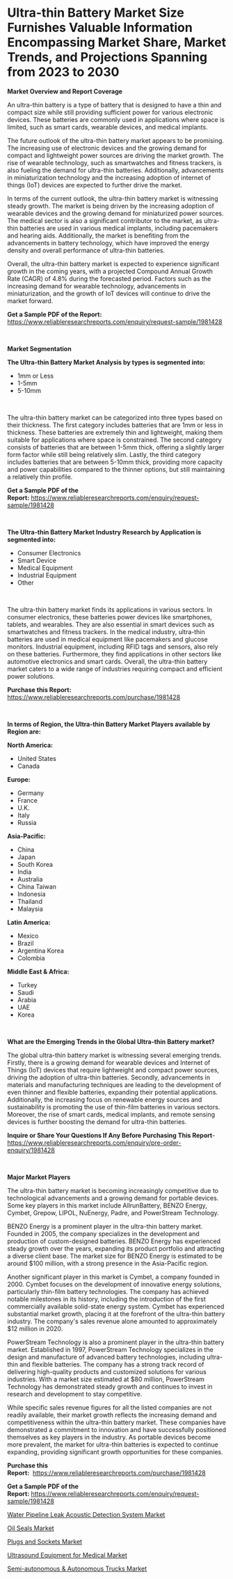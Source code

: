 <p><h1>Ultra-thin Battery Market Size Furnishes Valuable Information Encompassing Market Share, Market Trends, and Projections Spanning from 2023 to 2030</h1></p><p><strong>Market Overview and Report Coverage</strong></p>
<p><p>An ultra-thin battery is a type of battery that is designed to have a thin and compact size while still providing sufficient power for various electronic devices. These batteries are commonly used in applications where space is limited, such as smart cards, wearable devices, and medical implants. </p><p>The future outlook of the ultra-thin battery market appears to be promising. The increasing use of electronic devices and the growing demand for compact and lightweight power sources are driving the market growth. The rise of wearable technology, such as smartwatches and fitness trackers, is also fueling the demand for ultra-thin batteries. Additionally, advancements in miniaturization technology and the increasing adoption of internet of things (IoT) devices are expected to further drive the market.</p><p>In terms of the current outlook, the ultra-thin battery market is witnessing steady growth. The market is being driven by the increasing adoption of wearable devices and the growing demand for miniaturized power sources. The medical sector is also a significant contributor to the market, as ultra-thin batteries are used in various medical implants, including pacemakers and hearing aids. Additionally, the market is benefiting from the advancements in battery technology, which have improved the energy density and overall performance of ultra-thin batteries.</p><p>Overall, the ultra-thin battery market is expected to experience significant growth in the coming years, with a projected Compound Annual Growth Rate (CAGR) of 4.8% during the forecasted period. Factors such as the increasing demand for wearable technology, advancements in miniaturization, and the growth of IoT devices will continue to drive the market forward.</p></p>
<p><strong>Get a Sample PDF of the Report:</strong> <a href="https://www.reliableresearchreports.com/enquiry/request-sample/1981428">https://www.reliableresearchreports.com/enquiry/request-sample/1981428</a></p>
<p>&nbsp;</p>
<p><strong>Market Segmentation</strong></p>
<p><strong>The Ultra-thin Battery Market Analysis by types is segmented into:</strong></p>
<p><ul><li>1mm or Less</li><li>1-5mm</li><li>5-10mm</li></ul></p>
<p>&nbsp;</p>
<p><p>The ultra-thin battery market can be categorized into three types based on their thickness. The first category includes batteries that are 1mm or less in thickness. These batteries are extremely thin and lightweight, making them suitable for applications where space is constrained. The second category consists of batteries that are between 1-5mm thick, offering a slightly larger form factor while still being relatively slim. Lastly, the third category includes batteries that are between 5-10mm thick, providing more capacity and power capabilities compared to the thinner options, but still maintaining a relatively thin profile.</p></p>
<p><strong>Get a Sample PDF of the Report:</strong>&nbsp;<a href="https://www.reliableresearchreports.com/enquiry/request-sample/1981428">https://www.reliableresearchreports.com/enquiry/request-sample/1981428</a></p>
<p>&nbsp;</p>
<p><strong>The Ultra-thin Battery Market Industry Research by Application is segmented into:</strong></p>
<p><ul><li>Consumer Electronics</li><li>Smart Device</li><li>Medical Equipment</li><li>Industrial Equipment</li><li>Other</li></ul></p>
<p>&nbsp;</p>
<p><p>The ultra-thin battery market finds its applications in various sectors. In consumer electronics, these batteries power devices like smartphones, tablets, and wearables. They are also essential in smart devices such as smartwatches and fitness trackers. In the medical industry, ultra-thin batteries are used in medical equipment like pacemakers and glucose monitors. Industrial equipment, including RFID tags and sensors, also rely on these batteries. Furthermore, they find applications in other sectors like automotive electronics and smart cards. Overall, the ultra-thin battery market caters to a wide range of industries requiring compact and efficient power solutions.</p></p>
<p><strong>Purchase this Report:</strong>&nbsp; <a href="https://www.reliableresearchreports.com/purchase/1981428">https://www.reliableresearchreports.com/purchase/1981428</a></p>
<p>&nbsp;</p>
<p><strong>In terms of Region, the Ultra-thin Battery Market Players available by Region are:</strong></p>
<p>
    <p> <strong> North America: </strong>
        <ul>
            <li>United States</li>
            <li>Canada</li>
        </ul>
        </p> 
    <p> <strong> Europe: </strong>
        <ul>
            <li>Germany</li>
            <li>France</li>
            <li>U.K.</li>
            <li>Italy</li>
            <li>Russia</li>
        </ul>
        </p> 
    <p> <strong> Asia-Pacific: </strong>
        <ul>
            <li>China</li>
            <li>Japan</li>
            <li>South Korea</li>
            <li>India</li>
            <li>Australia</li>
            <li>China Taiwan</li>
            <li>Indonesia</li>
            <li>Thailand</li>
            <li>Malaysia</li>
        </ul>
        </p> 
    <p> <strong> Latin America: </strong>
        <ul>
            <li>Mexico</li>
            <li>Brazil</li>
            <li>Argentina Korea</li>
            <li>Colombia</li>
        </ul>
        </p> 
    <p> <strong> Middle East & Africa: </strong>
        <ul>
            <li>Turkey</li>
            <li>Saudi</li>
            <li>Arabia</li>
            <li>UAE</li>
            <li>Korea</li>
        </ul>
    </p>
    </p>
<p>&nbsp;</p>
<p><strong>What are the Emerging Trends in the Global Ultra-thin Battery market?</strong></p>
<p><p>The global ultra-thin battery market is witnessing several emerging trends. Firstly, there is a growing demand for wearable devices and Internet of Things (IoT) devices that require lightweight and compact power sources, driving the adoption of ultra-thin batteries. Secondly, advancements in materials and manufacturing techniques are leading to the development of even thinner and flexible batteries, expanding their potential applications. Additionally, the increasing focus on renewable energy sources and sustainability is promoting the use of thin-film batteries in various sectors. Moreover, the rise of smart cards, medical implants, and remote sensing devices is further boosting the demand for ultra-thin batteries.</p></p>
<p><strong>Inquire or Share Your Questions If Any Before Purchasing This Report</strong>- <a href="https://www.reliableresearchreports.com/enquiry/pre-order-enquiry/1981428">https://www.reliableresearchreports.com/enquiry/pre-order-enquiry/1981428</a></p>
<p>&nbsp;</p>
<p><strong>Major Market Players</strong></p>
<p><p>The ultra-thin battery market is becoming increasingly competitive due to technological advancements and a growing demand for portable devices. Some key players in this market include AllrunBattery, BENZO Energy, Cymbet, Grepow, LIPOL, NuEnergy, Padre, and PowerStream Technology.</p><p>BENZO Energy is a prominent player in the ultra-thin battery market. Founded in 2005, the company specializes in the development and production of custom-designed batteries. BENZO Energy has experienced steady growth over the years, expanding its product portfolio and attracting a diverse client base. The market size for BENZO Energy is estimated to be around $100 million, with a strong presence in the Asia-Pacific region.</p><p>Another significant player in this market is Cymbet, a company founded in 2000. Cymbet focuses on the development of innovative energy solutions, particularly thin-film battery technologies. The company has achieved notable milestones in its history, including the introduction of the first commercially available solid-state energy system. Cymbet has experienced substantial market growth, placing it at the forefront of the ultra-thin battery industry. The company's sales revenue alone amounted to approximately $12 million in 2020.</p><p>PowerStream Technology is also a prominent player in the ultra-thin battery market. Established in 1997, PowerStream Technology specializes in the design and manufacture of advanced battery technologies, including ultra-thin and flexible batteries. The company has a strong track record of delivering high-quality products and customized solutions for various industries. With a market size estimated at $80 million, PowerStream Technology has demonstrated steady growth and continues to invest in research and development to stay competitive.</p><p>While specific sales revenue figures for all the listed companies are not readily available, their market growth reflects the increasing demand and competitiveness within the ultra-thin battery market. These companies have demonstrated a commitment to innovation and have successfully positioned themselves as key players in the industry. As portable devices become more prevalent, the market for ultra-thin batteries is expected to continue expanding, providing significant growth opportunities for these companies.</p></p>
<p><strong>Purchase this Report:</strong>&nbsp;&nbsp;<a href="https://www.reliableresearchreports.com/purchase/1981428">https://www.reliableresearchreports.com/purchase/1981428</a></p>
<p></p>
<p><strong>Get a Sample PDF of the Report:</strong>&nbsp;<a href="https://www.reliableresearchreports.com/enquiry/request-sample/1981428">https://www.reliableresearchreports.com/enquiry/request-sample/1981428</a></p>
<p><p><a href="https://www.linkedin.com/pulse/water-pipeline-leak-acoustic-detection-system-market-size-growth-byzse/">Water Pipeline Leak Acoustic Detection System Market</a></p><p><a href="https://medium.com/@edenkrajcik/oil-seals-market-comprehensive-assessment-by-type-application-and-geography-048866aaaecd">Oil Seals Market</a></p><p><a href="https://medium.com/@jensenklein/plugs-and-sockets-market-trends-forecast-and-competitive-analysis-to-2030-5c45ef4f6d79">Plugs and Sockets Market</a></p><p><a href="https://www.linkedin.com/pulse/ultrasound-equipment-medical-market-size-share-amp-trends-analysis-eduue/">Ultrasound Equipment for Medical Market</a></p><p><a href="https://github.com/sofayahoo2023/Market-Research-Report-List-1/blob/main/semi-autonomous-autonomous-trucks-market.md">Semi-autonomous & Autonomous Trucks Market</a></p></p>